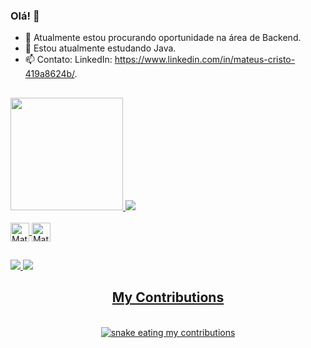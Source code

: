 ### Olá! 👋

- 🔭 Atualmente estou procurando oportunidade na área de Backend.
- 🌱 Estou atualmente estudando Java.
- 📫 Contato: LinkedIn: https://www.linkedin.com/in/mateus-cristo-419a8624b/.

##

<div>
  <a href = "https://github.com/etmamate">
    <img height="180em" src="https://github-readme-stats.vercel.app/api?username=etmamate&show_icons=true&theme=aura&include_all_commits=true&count_private=true"/>
    <img heigth="180em" src="https://github-readme-stats.vercel.app/api/top-langs/?username=etmamate&layout=compact&langs_count=16&theme=aura"/>
</div>

    
<div style = "display: inline_block"><br>
  <img align ="center" alt=Mate-java" height="30" width="30" src="https://cdn.jsdelivr.net/gh/devicons/devicon/icons/java/java-original.svg" />
  <img align ="center" alt=Mate-java" height="30" width="30" src="https://cdn.jsdelivr.net/gh/devicons/devicon/icons/python/python-original.svg" />
</div>

##

<div>
  <a href = "https://www.linkedin.com/in/mateus-cristo-419a8624b/" target="_blank"> <img src="https://img.shields.io/badge/LinkedIn-0077B5?style=for-the-badge&logo=linkedin&logoColor=white"/>
  <a href = "mailto:mateuscristosilva2@gmail.com/" target="_blank"> <img src="https://img.shields.io/badge/Gmail-D14836?style=for-the-badge&logo=gmail&logoColor=white"/>
</div>

    
<div align="center">
  <h2> My Contributions </h2>
  <br>
  <img alt="snake eating my contributions" src="https://raw.github.com/etmamate/etmamate/output/github-contribution-grid-snake-dark.svg" />
  
  <br/><br/><br/>
</div>


